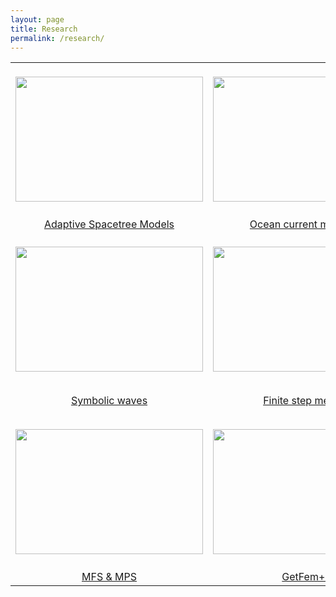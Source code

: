 ```yaml
---
layout: page
title: Research
permalink: /research/
---
```

|    |         |    |
|:------:|:----------:|:------------:|
| <br><img src="https://raw.githubusercontent.com/FiniteTsai/FiniteTsai.github.io/master/images/MHL-logo.png"  height="200" width="300"> | <br><img src="https://raw.githubusercontent.com/FiniteTsai/FiniteTsai.github.io/master/images/research/Ocean%20current%20modeling/sbpom_3D_0046_hours.jpg" height="200" width="300"> | <br><img src="https://raw.githubusercontent.com/FiniteTsai/FiniteTsai.github.io/master/images/research/Oil%20Spill%20Modeling/oil.png" height="200" width="300"> |
| <br>[Adaptive Spacetree Models](/research/ASM/) | <br>[Ocean current modeling](/research/OCM/) | <br>[Oil spill modeling](/research/OSP/)|
| <br><img src="https://raw.githubusercontent.com/FiniteTsai/FiniteTsai.github.io/master/images/research/Symbolic%20Waves/Fig%2013b.png"  height="200" width="300"> | <br><img src="https://raw.githubusercontent.com/FiniteTsai/FiniteTsai.github.io/master/images/research/Finite%20Step%20Method/step2.png" height="200" width="300"> | <br><img src="https://raw.githubusercontent.com/FiniteTsai/FiniteTsai.github.io/master/images/research/Local%20Radial%20Basis%20Function%20Collocation%20Method/LRBFCM.png" height="200" width="300"> |
| <br>[Symbolic waves](/research/SW/) | <br>[Finite step method](/research/FSM/) | <br>[Local Radial Basis<br>Function Collocation Method](/research/LRBFCM/)|
| <br><img src="https://static.wixstatic.com/media/d19f46_ab34c698d1ba44d1b8d11ff250e87bed.png/v1/fill/w_456,h_461,al_c,q_90/d19f46_ab34c698d1ba44d1b8d11ff250e87bed.webp"  height="200" width="300"> | <br><img src="https://raw.githubusercontent.com/FiniteTsai/FiniteTsai.github.io/master/images/research/GetFem%2B%2B/FEMMSE1.png" height="200" width="300"> | <br><img src="https://raw.githubusercontent.com/FiniteTsai/FiniteTsai.github.io/master/images/research/Analytical%20solutions%20of%20waves/AS1.png"  height="200" width="300"> |
| <br>[MFS & MPS ](/research/MFS/)| <br>[GetFem++](/research/GetFem/) | <br>[Analytical solutions of waves](/research/ASOW/) |
